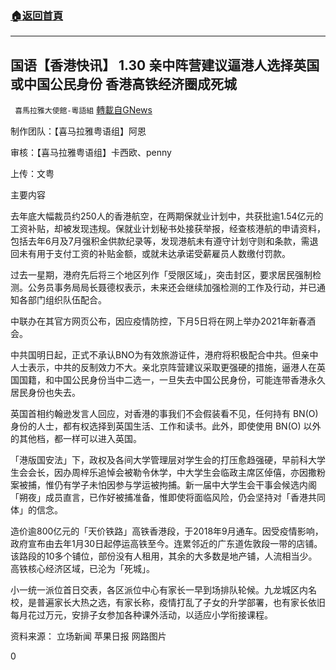 ###  [:house:返回首頁](https://github.com/ourhimalayas/txt)
---

## 国语【香港快讯】 1.30 亲中阵营建议逼港人选择英国或中国公民身份 香港高铁经济圈成死城
` 喜馬拉雅大使館-粵語組` [轉載自GNews](https://gnews.org/zh-hans/847597/)

制作团队：【喜马拉雅粤语组】阿恩

审核：【喜马拉雅粤语组】卡西欧、penny

上传：文粤



主要内容

去年底大幅裁员约250人的香港航空，在两期保就业计划中，共获批逾1.54亿元的工资补贴，却被发现违规。保就业计划秘书处接获举报，经查核港航的申请资料，包括去年6月及7月强积金供款纪录等，发现港航未有遵守计划守则和条款，需退回未有用于支付工资的补贴金额，或就未达承诺受薪雇员人数缴付罚款。

过去一星期，港府先后将三个地区列作「受限区域」，突击封区，要求居民强制检测。公务员事务局局长聂德权表示，未来还会继续加强检测的工作及行动，并已通知各部门组织队伍配合。

中联办在其官方网页公布，因应疫情防控，下月5日将在网上举办2021年新春酒会。

中共国明日起，正式不承认BNO为有效旅游证件，港府将积极配合中共。但亲中人士表示，中共的反制效力不大。亲北京阵营建议采取更强硬的措施，逼港人在英国国籍，和中国公民身份当中二选一，一旦失去中国公民身份，可能连带香港永久居民身份也失去。

英国首相约翰逊发言人回应，对香港的事我们不会假装看不见，任何持有 BN(O) 身份的人士，都有权选择到英国生活、工作和读书。此外，即使使用 BN(O) 以外的其他档，都一样可以进入英国。

「港版国安法」下，政权及各间大学管理层对学生会的打压愈趋强硬，早前科大学生会会长，因办周梓乐追悼会被勒令休学，中大学生会临政主席区倬僖，亦因撒粉案被捕，惟仍有学子未怕因参与学运被拘捕。新一届中大学生会干事会候选内阁「朔夜」成员直言，已作好被捕准备，惟即使将面临风险，仍会坚持对「香港共同体」的信念。

造价逾800亿元的「天价铁路」高铁香港段，于2018年9月通车。因受疫情影响，政府宣布由去年1月30日起停运高铁至今。连累邻近的广东道佐敦段一带的店铺。该路段的10多个铺位，部份没有人租用，其余的大多数是地产铺，人流相当少。高铁核心经济区域，已沦为「死城」。

小一统一派位首日交表，各区派位中心有家长一早到场排队轮候。九龙城区内名校，是普遍家长大热之选，有家长称，疫情打乱了子女的升学部署，也有家长依旧每月花过万元，安排子女参加各种课外活动，以适应小学衔接课程。

资料来源： 立场新闻 苹果日报 网路图片

0
